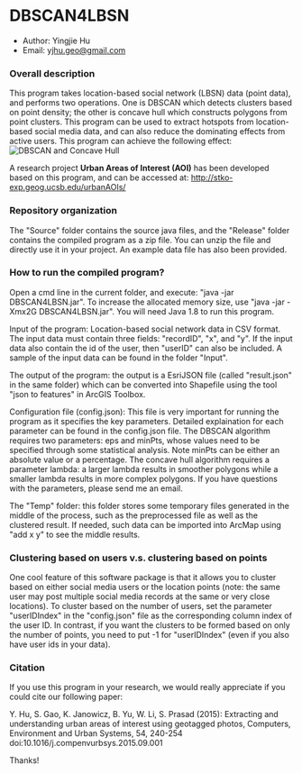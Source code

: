 # DBSCAN4LBSN

* Author: Yingjie Hu
* Email: yjhu.geo@gmail.com



### Overall description 
This program takes location-based social network (LBSN) data (point data), and performs two operations. One is DBSCAN which detects clusters based on point density; the other is concave hull which constructs polygons from point clusters. This program can be used to extract hotspots from location-based social media data, and can also reduce the dominating effects from active users. This program can achieve the following effect:
![DBSCAN and Concave Hull](http://www.geog.ucsb.edu/~hu/clustering.png)

A research project **Urban Areas of Interest (AOI)** has been developed based on this program, and can be accessed at: http://stko-exp.geog.ucsb.edu/urbanAOIs/


### Repository organization
The "Source" folder contains the source java files, and the "Release" folder contains the compiled program as a zip file. You can unzip the file and directly use it in your project. An example data file has also been provided.

### How to run the compiled program?
Open a cmd line in the current folder, and execute: "java -jar DBSCAN4LBSN.jar". To  increase the allocated memory size, use "java -jar -Xmx2G DBSCAN4LBSN.jar". You will need Java 1.8 to run this program.

Input of the program: Location-based social network data in CSV format. The input data must contain three fields: "recordID", "x", and "y". If the input data also contain the id of the user, then "userID" can also be included. A sample of the input data can be found in the folder "Input".

The output of the program: the output is a EsriJSON file (called "result.json" in the same folder) which can be converted into Shapefile using the tool "json to features" in ArcGIS Toolbox. 

Configuration file (config.json): This file is very important for running the program as it specifies the key parameters. Detailed explaination for each parameter can be found in the config.json file. The DBSCAN algorithm requires two parameters: eps and minPts, whose values need to be specified through some statistical analysis. Note minPts can be either an absolute value or a percentage. The concave hull algorithm requires a parameter lambda: a larger lambda results in smoother polygons while a smaller lambda results in more complex polygons. If you have questions with the parameters, please send me an email.

The "Temp" folder: this folder stores some temporary files generated in the middle of the process, such as the preprocessed file as well as the clustered result. If needed, such data can be imported into ArcMap using "add x y" to see the middle results.


### Clustering based on users v.s. clustering based on points 
One cool feature of this software package is that it allows you to cluster based on either social media users or the location points (note: the same user may post multiple social media records at the same or very close locations). To cluster based on the number of users, set the parameter "userIDIndex" in the "config.json" file as the corresponding column index of the user ID. In contrast, if you want the clusters to be formed based on only the number of points, you need to put -1 for "userIDIndex" (even if you also have user ids in your data).


### Citation
If you use this program in your research, we would really appreciate if you could cite our following paper:

Y. Hu, S. Gao, K. Janowicz, B. Yu, W. Li, S. Prasad (2015): Extracting and understanding urban areas of interest using geotagged photos, Computers, Environment and Urban Systems, 54, 240-254 doi:10.1016/j.compenvurbsys.2015.09.001 

Thanks!


